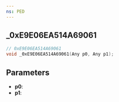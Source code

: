 ```yaml
---
ns: PED
---
```

## _0xE9E06EA514A69061

```c
// 0xE9E06EA514A69061
void _0xE9E06EA514A69061(Any p0, Any p1);
```

## Parameters
* **p0**:
* **p1**:
